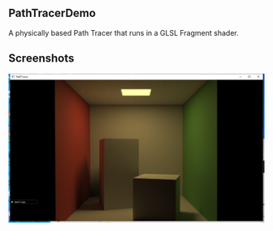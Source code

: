 ## PathTracerDemo

A physically based Path Tracer that runs in a GLSL Fragment shader. 

## Screenshots

![1](./ssImage/1.png)

